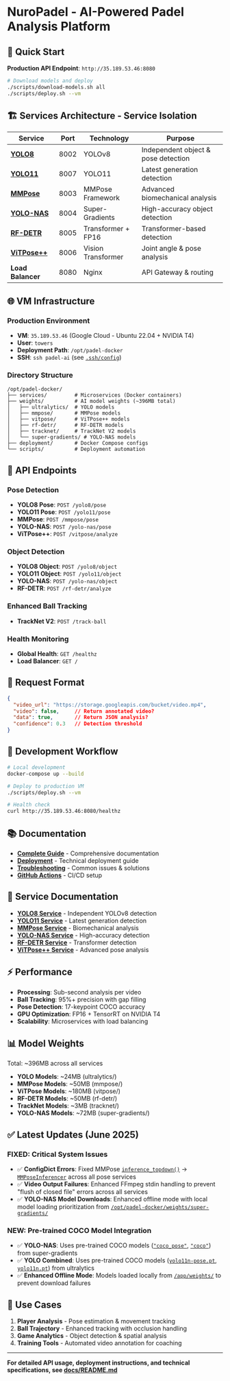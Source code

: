 # NuroPadel - AI-Powered Padel Analysis Platform

## 🚀 Quick Start

**Production API Endpoint**: `http://35.189.53.46:8080`

```bash
# Download models and deploy
./scripts/download-models.sh all
./scripts/deploy.sh --vm
```

## 🏗️ Services Architecture - Service Isolation

| Service | Port | Technology | Purpose |
|---------|------|------------|---------|
| [**YOLO8**](services/yolo8/) | 8002 | YOLOv8 | Independent object & pose detection |
| [**YOLO11**](services/yolo11/) | 8007 | YOLO11 | Latest generation detection |
| [**MMPose**](services/mmpose/) | 8003 | MMPose Framework | Advanced biomechanical analysis |
| [**YOLO-NAS**](services/yolo-nas/) | 8004 | Super-Gradients | High-accuracy object detection |
| [**RF-DETR**](services/rf-detr/) | 8005 | Transformer + FP16 | Transformer-based detection |
| [**ViTPose++**](services/vitpose/) | 8006 | Vision Transformer | Joint angle & pose analysis |
| **Load Balancer** | 8080 | Nginx | API Gateway & routing |

## 🌐 VM Infrastructure

### Production Environment

- **VM**: `35.189.53.46` (Google Cloud - Ubuntu 22.04 + NVIDIA T4)
- **User**: `towers`
- **Deployment Path**: `/opt/padel-docker`
- **SSH**: `ssh padel-ai` (see [`.ssh/config`](.ssh/config))

### Directory Structure

```
/opt/padel-docker/
├── services/         # Microservices (Docker containers)
├── weights/          # AI model weights (~396MB total)
│   ├── ultralytics/  # YOLO models
│   ├── mmpose/       # MMPose models  
│   ├── vitpose/      # ViTPose++ models
│   ├── rf-detr/      # RF-DETR models
│   ├── tracknet/     # TrackNet V2 models
│   └── super-gradients/ # YOLO-NAS models
├── deployment/       # Docker Compose configs
└── scripts/          # Deployment automation
```

## 🎯 API Endpoints

### Pose Detection

- **YOLO8 Pose**: `POST /yolo8/pose`
- **YOLO11 Pose**: `POST /yolo11/pose`
- **MMPose**: `POST /mmpose/pose`
- **YOLO-NAS**: `POST /yolo-nas/pose`
- **ViTPose++**: `POST /vitpose/analyze`

### Object Detection

- **YOLO8 Object**: `POST /yolo8/object`
- **YOLO11 Object**: `POST /yolo11/object`
- **YOLO-NAS**: `POST /yolo-nas/object`
- **RF-DETR**: `POST /rf-detr/analyze`

### Enhanced Ball Tracking

- **TrackNet V2**: `POST /track-ball`

### Health Monitoring

- **Global Health**: `GET /healthz`
- **Load Balancer**: `GET /`

## 📝 Request Format

```json
{
  "video_url": "https://storage.googleapis.com/bucket/video.mp4",
  "video": false,     // Return annotated video?
  "data": true,       // Return JSON analysis?
  "confidence": 0.3   // Detection threshold
}
```

## 🔧 Development Workflow

```bash
# Local development
docker-compose up --build

# Deploy to production VM
./scripts/deploy.sh --vm

# Health check
curl http://35.189.53.46:8080/healthz
```

## 📚 Documentation

- **[Complete Guide](docs/README.md)** - Comprehensive documentation
- **[Deployment](docs/DEPLOYMENT.md)** - Technical deployment guide  
- **[Troubleshooting](docs/TROUBLESHOOTING.md)** - Common issues & solutions
- **[GitHub Actions](docs/GITHUB_ACTIONS_SETUP.md)** - CI/CD setup

## 🔗 Service Documentation

- [**YOLO8 Service**](services/yolo8/README.md) - Independent YOLOv8 detection
- [**YOLO11 Service**](services/yolo11/README.md) - Latest generation detection
- [**MMPose Service**](services/mmpose/README.md) - Biomechanical analysis
- [**YOLO-NAS Service**](services/yolo-nas/README.md) - High-accuracy detection
- [**RF-DETR Service**](services/rf-detr/README.md) - Transformer detection
- [**ViTPose++ Service**](services/vitpose/README.md) - Advanced pose analysis

## ⚡ Performance

- **Processing**: Sub-second analysis per video
- **Ball Tracking**: 95%+ precision with gap filling
- **Pose Detection**: 17-keypoint COCO accuracy
- **GPU Optimization**: FP16 + TensorRT on NVIDIA T4
- **Scalability**: Microservices with load balancing

## 📊 Model Weights

Total: ~396MB across all services

- **YOLO Models**: ~24MB (ultralytics/)
- **MMPose Models**: ~50MB (mmpose/)  
- **ViTPose Models**: ~180MB (vitpose/)
- **RF-DETR Models**: ~50MB (rf-detr/)
- **TrackNet Models**: ~3MB (tracknet/)
- **YOLO-NAS Models**: ~72MB (super-gradients/)

## ✅ **Latest Updates (June 2025)**

### **FIXED: Critical System Issues**

- ✅ **ConfigDict Errors**: Fixed MMPose [`inference_topdown()`](services/mmpose/main.py:168) → [`MMPoseInferencer`](services/mmpose/main.py:142) across all pose services
- ✅ **Video Output Failures**: Enhanced FFmpeg stdin handling to prevent "flush of closed file" errors across all services
- ✅ **YOLO-NAS Model Downloads**: Enhanced offline mode with local model loading prioritization from [`/opt/padel-docker/weights/super-gradients/`](services/yolo-nas/main.py:222)

### **NEW: Pre-trained COCO Model Integration**

- ✅ **YOLO-NAS**: Uses pre-trained COCO models ([`"coco_pose"`](services/yolo-nas/main.py:233), [`"coco"`](services/yolo-nas/main.py:280)) from super-gradients
- ✅ **YOLO Combined**: Uses pre-trained COCO models ([`yolo11n-pose.pt`](services/yolo-combined/main.py:77), [`yolo11n.pt`](services/yolo-combined/main.py:78)) from ultralytics
- ✅ **Enhanced Offline Mode**: Models loaded locally from [`/app/weights/`](services/yolo-nas/main.py:222) to prevent download failures

## 🎾 Use Cases

1. **Player Analysis** - Pose estimation & movement tracking
2. **Ball Trajectory** - Enhanced tracking with occlusion handling  
3. **Game Analytics** - Object detection & spatial analysis
4. **Training Tools** - Automated video annotation for coaching

---

**For detailed API usage, deployment instructions, and technical specifications, see [docs/README.md](docs/README.md)**
